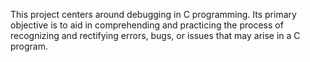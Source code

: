 This project centers around debugging in C programming. Its primary objective is to aid in comprehending and practicing the process of recognizing and rectifying errors, bugs, or issues that may arise in a C program.
